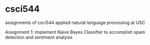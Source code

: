 # csci544
assignments of csci544 applied natural language processing at USC

Assignment 1: implement Naive Bayes Classifier to accomplish spam detection and sentiment analysis

